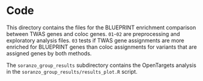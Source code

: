 # Code
This directory contains the files for the BLUEPRINT enrichment comparison between TWAS genes and coloc genes. `01`-`02` are preprocessing and exploratory analysis files. `03` tests if TWAS gene assignments are more enriched for BLUEPRINT genes than coloc assignments for variants that are assigned genes by both methods. 

The `soranzo_group_results` subdirectory contains the OpenTargets analysis in the `soranzo_group_results/results_plot.R` script. 
